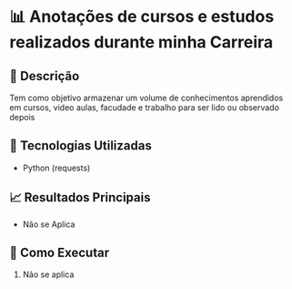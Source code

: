 # 📊 Anotações de cursos e estudos realizados durante minha Carreira

## 📝 Descrição  
Tem como objetivo armazenar um volume de conhecimentos aprendidos em cursos, video aulas, facudade e trabalho para ser lido ou observado depois

## 🔧 Tecnologias Utilizadas  
- Python (requests)

## 📈 Resultados Principais  
- Não se Aplica

## 🚀 Como Executar  
1. Não se aplica
